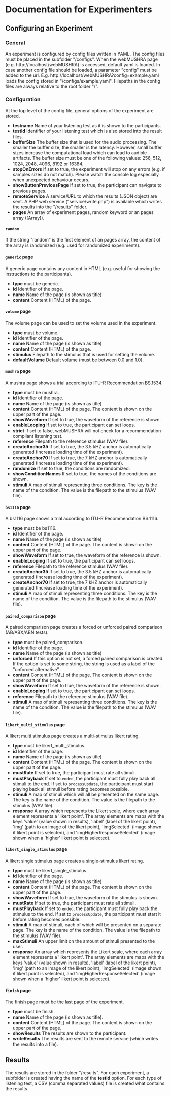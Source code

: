 # Documentation for Experimenters

## Configuring an Experiment

### General

An experiment is configured by config files written in YAML. 
The config files must be placed in the subfolder "/configs". 
When the webMUSHRA page (e.g. http://localhost/webMUSHRA) is accessed, default.yaml is loaded. 
In case another config file should be loaded, a parameter "config" must be added to the url. 
E.g. http://localhost/webMUSHRA?config=example.yaml loads the config stored in "/configs/example.yaml". 
Filepaths in the config files are always relative to the root folder "/".

### Configuration

At the top level of the config file, general options of the experiment are stored.

* **testname** Name of your listening test as it is shown to the participants. 
* **testId** Identifier of your listening test which is also stored into the result files.
* **bufferSize** The buffer size that is used for the audio processing. The smaller the buffer size, the smaller is the latency. However, small buffer sizes increase the computational load which can lead to audible artifacts. The buffer size must be one of the following values: 256, 512, 1024, 2048, 4096, 8192 or 16384.
* **stopOnErrors** If set to true, the experiment will stop on any errors (e.g. if samples sizes do not match). Please watch the console log especially when unexpected behaviour occurs.
* **showButtonPreviousPage** If set to true, the participant can navigate to previous pages.
* **remoteService** A service/URL to which the results (JSON object) are sent. A PHP web service ("service/write.php") is available which writes the results into the "/results" folder. 
* **pages** An array of experiment pages, random keyword or an pages array ([Array]). 

#### `random`

If the string "random" is the first element of an pages array, the content of the array is randomized (e.g. used for randomized experiments).

#### `generic` page

A generic page contains any content in HTML (e.g. useful for showing the instructions to the participants).

* **type** must be generic.
* **id** Identifier of the page.
* **name** Name of the page (is shown as title)
* **content** Content (HTML) of the page.


#### `volume` page

The volume page can be used to set the volume used in the experiment.

* **type** must be volume.
* **id** Identifier of the page.
* **name** Name of the page (is shown as title)
* **content** Content (HTML) of the page.
* **stimulus** Filepath to the stimulus that is used for setting the volume.
* **defaultVolume** Default volume (must be between 0.0 and 1.0).

#### `mushra` page

A mushra page shows a trial according to ITU-R Recommendation BS.1534.

* **type** must be mushra.
* **id** Identifier of the page.
* **name** Name of the page (is shown as title)
* **content** Content (HTML) of the page. The content is shown on the upper part of the page.
* **showWaveform** If set to true, the waveform of the reference is shown. 
* **enableLooping** If set to true, the participant can set loops.
* **strict** If set to false, webMUSHRA will not check for a recommendation-compliant listening test.
* **reference** Filepath to the reference stimulus (WAV file).
* **createAnchor35** If set to true, the 3.5 kHZ anchor is automatically generated (Increase loading time of the experiment).
* **createAnchor70** If set to true, the 7 kHZ anchor is automatically generated (Increase loading time of the experiment).
* **randomize** If set to true, the conditions are randomized.
* **showConditionNames** If set to true, the names of the conditions are shown.
* **stimuli** A map of stimuli representing three conditions. The key is the name of the condition. The value is the filepath to the stimulus (WAV file).  


#### `bs1116` page          

A bs1116 page shows a trial according to ITU-R Recommendation BS.1116.

* **type** must be bs1116.
* **id** Identifier of the page.
* **name** Name of the page (is shown as title)
* **content** Content (HTML) of the page. The content is shown on the upper part of the page.
* **showWaveform** If set to true, the waveform of the reference is shown. 
* **enableLooping** If set to true, the participant can set loops.
* **reference** Filepath to the reference stimulus (WAV file).
* **createAnchor35** If set to true, the 3.5 kHZ anchor is automatically generated (Increase loading time of the experiment).
* **createAnchor70** If set to true, the 7 kHZ anchor is automatically generated (Increase loading time of the experiment).
* **stimuli** A map of stimuli representing three conditions. The key is the name of the condition. The value is the filepath to the stimulus (WAV file).  

#### `paired_comparison` page

A paired comparison page creates a forced or unforced paired comparison (AB/ABX/ABN tests).

* **type** must be paired_comparison.
* **id** Identifier of the page.
* **name** Name of the page (is shown as title)
* **unforced** If this option is not set, a forced paired comparison is created. If the option is set to some string, the string is used as a label of the "unforced alternative" 
* **content** Content (HTML) of the page. The content is shown on the upper part of the page.
* **showWaveform** If set to true, the waveform of the reference is shown. 
* **enableLooping** If set to true, the participant can set loops.
* **reference** Filepath to the reference stimulus (WAV file).
* **stimuli** A map of stimuli representing three conditions. The key is the name of the condition. The value is the filepath to the stimulus (WAV file).  

#### `likert_multi_stimulus` page

A likert multi stimulus page creates a multi-stimulus likert rating.

* **type** must be likert_multi_stimulus.
* **id** Identifier of the page.
* **name** Name of the page (is shown as title)
* **content** Content (HTML) of the page. The content is shown on the upper part of the page.
* **mustRate** If set to true, the participant must rate all stimuli.
* **mustPlayback** If set to `ended`, the participant must fully play back all stimuli to the end. If set to `processUpdate`, the participant must start playing back all stimuli before rating becomes possible.
* **stimuli** A map of stimuli which will all be presented on the same page. The key is the name of the condition. The value is the filepath to the stimulus (WAV file).
* **response** A array which represents the Likert scale, where each array element represents a 'likert point'. The array elements are maps with the keys 'value' (value shown in results), 'label' (label of the likert point), 'img' (path to an image of the likert point), 'imgSelected' (image shown if likert point is selected), and 'imgHigherResponseSelected' (image shown when a 'higher' likert point is selected).  

#### `likert_single_stimulus` page

A likert single stimulus page creates a single-stimulus likert rating.

* **type** must be likert_single_stimulus.
* **id** Identifier of the page.
* **name** Name of the page (is shown as title)
* **content** Content (HTML) of the page. The content is shown on the upper part of the page.
* **showWaveform** If set to true, the waveform of the stimulus is shown. 
* **mustRate** If set to true, the participant must rate all stimuli.
* **mustPlayback** If set to `ended`, the participant must fully play back the stimulus to the end. If set to `processUpdate`, the participant must start it before rating becomes possible.
* **stimuli** A map of stimuli, each of which will be presented on a separate page. The key is the name of the condition. The value is the filepath to the stimulus (WAV file).
* **maxStimuli** An upper limit on the amount of stimuli presented to the user.
* **response** An array which represents the Likert scale, where each array element represents a 'likert point'. The array elements are maps with the keys 'value' (value shown in results), 'label' (label of the likert point), 'img' (path to an image of the likert point), 'imgSelected' (image shown if likert point is selected), and 'imgHigherResponseSelected' (image shown when a 'higher' likert point is selected).  

#### `finish` page

The finish page must be the last page of the experiment.

* **type** must be finish.
* **name** Name of the page (is shown as title).
* **content** Content (HTML) of the page. The content is shown on the upper part of the page.
* **showResults** The results are shown to the participant.  
* **writeResults** The results are sent to the remote service (which writes the results into a file).


## Results

The results are stored in the folder "/results". 
For each experiment, a subfolder is created having the name of the **testid** option. 
For each type of listening test, a CSV (comma separated values) file is created what contains the results.
